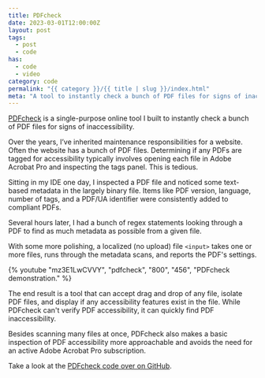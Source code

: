 ```yaml
---
title: PDFcheck
date: 2023-03-01T12:00:00Z
layout: post
tags:
  - post
  - code
has:
  - code
  - video
category: code
permalink: "{{ category }}/{{ title | slug }}/index.html"
meta: "A tool to instantly check a bunch of PDF files for signs of inaccessibility. "
---
```


[PDFcheck](https://jsnmrs.github.io/pdfcheck/) is a single-purpose online tool I built to instantly check a bunch of PDF files for signs of inaccessibility.

Over the years, I&rsquo;ve inherited maintenance responsibilities for a website. Often the website has a bunch of PDF files. Determining if any PDFs are tagged for accessibility typically involves opening each file in Adobe Acrobat Pro and inspecting the tags panel. This is tedious.

Sitting in my IDE one day, I inspected a PDF file and noticed some text-based metadata in the largely binary file. Items like PDF version, language, number of tags, and a PDF/UA identifier were consistently added to compliant PDFs.

Several hours later, I had a bunch of regex statements looking through a PDF to find as much metadata as possible from a given file.

With some more polishing, a localized (no upload) file `<input>` takes one or more files, runs through the metadata scans, and reports the PDF's settings.

{% youtube "mz3E1LwCVVY", "pdfcheck", "800", "456", "PDFcheck demonstration." %}

The end result is a tool that can accept drag and drop of any file, isolate PDF files, and display if any accessibility features exist in the file. While PDFcheck can't verify PDF accessibility, it can quickly find PDF inaccessibility.

Besides scanning many files at once, PDFcheck also makes a basic inspection of PDF accessibility more approachable and avoids the need for an active Adobe Acrobat Pro subscription.

Take a look at the [PDFcheck code over on GitHub](https://github.com/jsnmrs/pdfcheck).
